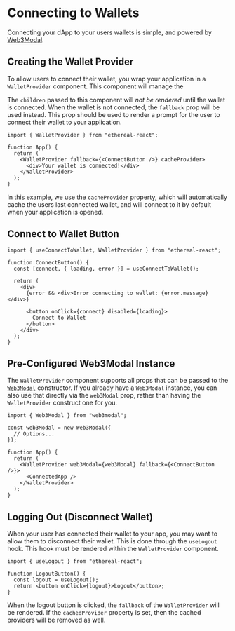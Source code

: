 ---
---

# Connecting to Wallets

Connecting your dApp to your users wallets is simple, and powered by [Web3Modal](https://github.com/Web3Modal/web3modal).

## Creating the Wallet Provider

To allow users to connect their wallet, you wrap your application in a `WalletProvider` component. This component will manage the

The `children` passed to this component will _not be rendered_ until the wallet is connected. When the wallet is not connected, the `fallback` prop will be used instead. This prop should be used to render a prompt for the user to connect their wallet to your application.

```tsx
import { WalletProvider } from "ethereal-react";

function App() {
  return (
    <WalletProvider fallback={<ConnectButton />} cacheProvider>
      <div>Your wallet is connected!</div>
    </WalletProvider>
  );
}
```

In this example, we use the `cacheProvider` property, which will automatically cache the users last connected wallet, and will connect to it by default when your application is opened.

## Connect to Wallet Button

```tsx
import { useConnectToWallet, WalletProvider } from "ethereal-react";

function ConnectButton() {
  const [connect, { loading, error }] = useConnectToWallet();

  return (
    <div>
      {error && <div>Error connecting to wallet: {error.message}</div>}

      <button onClick={connect} disabled={loading}>
        Connect to Wallet
      </button>
    </div>
  );
}
```

## Pre-Configured Web3Modal Instance

The `WalletProvider` component supports all props that can be passed to the [`Web3Modal`](https://github.com/Web3Modal/web3modal) constructor. If you already have a `Web3Modal` instance, you can also use that directly via the `web3Modal` prop, rather than having the `WalletProvider` construct one for you.

```tsx
import { Web3Modal } from "web3modal";

const web3Modal = new Web3Modal({
  // Options...
});

function App() {
  return (
    <WalletProvider web3Modal={web3Modal} fallback={<ConnectButton />}>
      <ConnectedApp />
    </WalletProvider>
  );
}
```

## Logging Out (Disconnect Wallet)

When your user has connected their wallet to your app, you may want to allow them to disconnect their wallet. This is done through the `useLogout` hook. This hook must be rendered within the `WalletProvider` component.

```tsx
import { useLogout } from "ethereal-react";

function LogoutButton() {
  const logout = useLogout();
  return <button onClick={logout}>Logout</button>;
}
```

When the logout button is clicked, the `fallback` of the `WalletProvider` will be rendered. If the `cachedProvider` property is set, then the cached providers will be removed as well.
